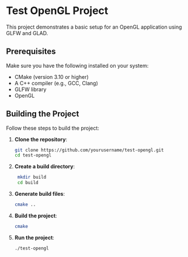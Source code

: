 # Test OpenGL Project

This project demonstrates a basic setup for an OpenGL application using GLFW and GLAD.

## Prerequisites

Make sure you have the following installed on your system:

- CMake (version 3.10 or higher)
- A C++ compiler (e.g., GCC, Clang)
- GLFW library
- OpenGL

## Building the Project

Follow these steps to build the project:

1. **Clone the repository**:
   ```sh
   git clone https://github.com/yourusername/test-opengl.git
   cd test-opengl
   ```

2. **Create a build directory**:
   ```sh
    mkdir build
    cd build
    ```

3. **Generate build files**:
    ```sh
    cmake ..
    ```

4. **Build the project**:
    ```sh
    cmake
    ```

5. **Run the project**:
    ```sh
    ./test-opengl
    ```
